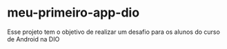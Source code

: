 # meu-primeiro-app-dio
Esse projeto tem o objetivo de realizar um desafio para os alunos do curso de Android na DIO

